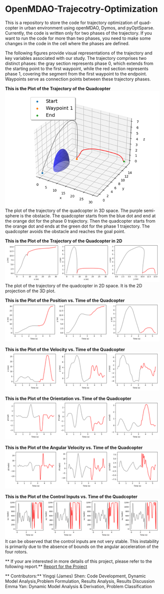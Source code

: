 # OpenMDAO-Trajecotry-Optimization
This is a repository to store the code for trajectory optimization of quad-copter in urban environment using openMDAO, Dymos, and pyOptSparse. Currently, the code is written only for two phases of the trajectory. If you want to run the code for more than two phases, you need to make some changes in the code in the cell where the phases are defined.

The following figures provide visual representations of the trajectory and key variables associated with our study. The trajectory comprises two distinct phases: the gray section represents phase 0, which extends from the starting point to the first waypoint, while the red section represents phase 1, covering the segment from the first waypoint to the endpoint. Waypoints serve as connection points between these trajectory phases.


**This is the Plot of the Trajectory of the Quadcopter**
![Alt text](figures_obs_traj/trajectory3D_obs.png)
The plot of the trajectory of the quadcopter in 3D space. The purple semi-sphere is the obstacle. The quadcopter starts from the blue dot and end at the orange dot for the phase 0 trajectory. Then the quadcopter starts from the orange dot and ends at the green dot for the phase 1 trajectory. The quadcopter avoids the obstacle and reaches the goal point. 

**This is the Plot of the Trajectory of the Quadcopter in 2D**
![Alt text](figures_obs_traj/trajectory2D_obs.png)
The plot of the trajectory of the quadcopter in 2D space. It is the 2D projection of the 3D plot.

**This is the Plot of the Position vs. Time of the Quadcopter**
![Alt text](figures_obs_traj/xyz_obs.png)

**This is the Plot of the Velocity vs. Time of the Quadcopter**
![Alt text](figures_obs_traj/xyz_dot_obs.png)

**This is the Plot of the Orientation vs. Time of the Quadcopter**
![Alt text](figures_obs_traj/phi_theta_psi_obs.png)

**This is the Plot of the Angular Velocity vs. Time of the Quadcopter**
![Alt text](figures_obs_traj/phi_dot_theta_dot_psi_dot_obs.png)

**This is the Plot of the Control Inputs vs. Time of the Quadcopter**
![Alt text](figures_obs_traj/w1w2w3w4_vs_time_obs.png)
It can be observed that the control inputs are not very stable. This instability is primarily due to the absence of bounds on the angular acceleration of the four rotors.

** If your are interested in more details of this project, please refer to the following report.**
[Report for the Project](AE588_Final_Project.pdf)

** Contributors:**
Yingqi (James) Shen: Code Development, Dynamic Model Analysis,Problem Formulation, Results Analysis, Results Discussion
Emma Yan: Dynamic Model Analysis & Derivation, Problem Classification